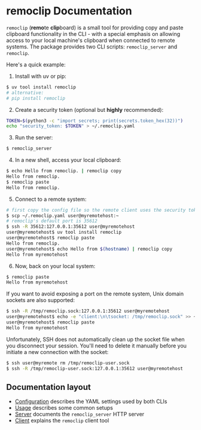 # remoclip Documentation

`remoclip` (**remo**te **clip**board) is a small tool for providing copy and paste clipboard functionality in the CLI - with a special emphasis on allowing access to your local machine's clipboard when connected to remote systems. The package provides two CLI scripts: `remoclip_server` and `remoclip`.

Here's a quick example:

   1. Install with uv or pip:
   ```sh
   $ uv tool install remoclip
   # alternative:
   # pip install remoclip
   ```

   2. Create a security token (optional but **highly** recommended):
   ```sh
   TOKEN=$(python3 -c "import secrets; print(secrets.token_hex(32))")
   echo "security_token: $TOKEN" > ~/.remoclip.yaml 
   ```

   3. Run the server:
   ```sh
   $ remoclip_server
   ```

   4. In a new shell, access your local clipboard:
   ```sh
   $ echo Hello from remoclip. | remoclip copy
   Hello from remoclip.
   $ remoclip paste
   Hello from remoclip.
   ```

   5. Connect to a remote system:
   ```sh
   # first copy the config file so the remote client uses the security token
   $ scp ~/.remoclip.yaml user@myremotehost:~
   # remoclip's default port is 35612
   $ ssh -R 35612:127.0.0.1:35612 user@myremotehost
   user@myremotehost$ uv tool install remoclip
   user@myremotehost$ remoclip paste
   Hello from remoclip.
   user@myremotehost$ echo Hello from $(hostname) | remoclip copy
   Hello from myremotehost
   ```
   
   6. Now, back on your local system:
   ```sh
   $ remoclip paste
   Hello from myremotehost
   ```

If you want to avoid exposing a port on the remote system, Unix domain sockets are also supported:

```sh
$ ssh -R /tmp/remoclip.sock:127.0.0.1:35612 user@myremotehost
user@myremotehost$ echo -e "client:\n\tsocket: /tmp/remoclip.sock" >> ~/.remoclip.yaml
user@myremotehost$ remoclip paste
Hello from myremotehost
```

Unfortunately, SSH does not automatically clean up the socket file when you disconnect your session. You'll need to delete it manually before you initiate a new connection with the socket:

```sh
$ ssh user@myremote rm /tmp/remoclip-user.sock
$ ssh -R /tmp/remoclip-user.sock:127.0.0.1:35612 user@myremotehost
```

## Documentation layout

- [Configuration](configuration.md) describes the YAML settings used by both CLIs
- [Usage](usage.md) describes some common setups 
- [Server](server.md) documents the `remoclip_server` HTTP server
- [Client](client.md) explains the `remoclip` client tool
